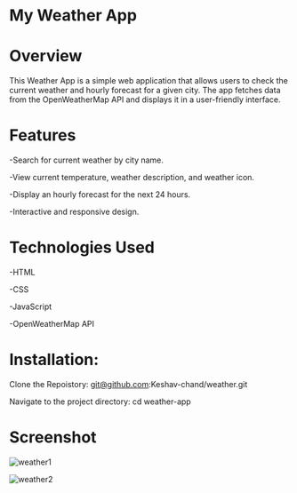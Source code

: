 # My Weather App

# Overview
This Weather App is a simple web application that allows users to check the current weather and hourly forecast for a given city. The app fetches data from the OpenWeatherMap API and displays it in a user-friendly interface.


# Features
-Search for current weather by city name.

-View current temperature, weather description, and weather icon.

-Display an hourly forecast for the next 24 hours.

-Interactive and responsive design.

# Technologies Used

-HTML

-CSS

-JavaScript

-OpenWeatherMap API

# Installation:
  Clone the Repoistory: git@github.com:Keshav-chand/weather.git

  Navigate to the project directory: cd weather-app

# Screenshot
![weather1](https://github.com/user-attachments/assets/6ad03de6-c8ce-45d6-9338-c2c7af47dcbd)


![weather2](https://github.com/user-attachments/assets/bf41a27f-5c32-4aa8-9154-34fcbebdc0e7)
